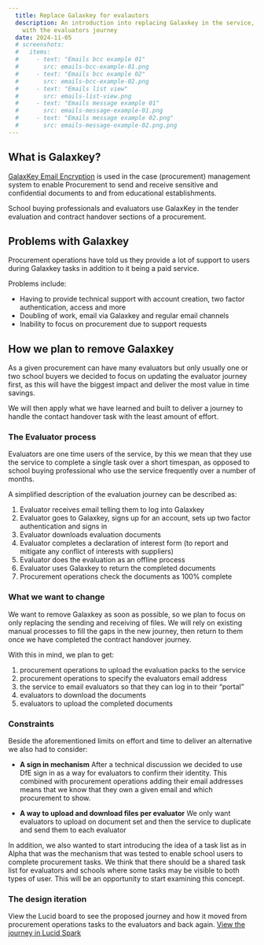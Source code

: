 ```yaml
---
  title: Replace Galaxkey for evalautors
  description: An introduction into replacing Galaxkey in the service, starting
    with the evaluators journey
  date: 2024-11-05
  # screenshots:
  #   items:
  #     - text: "Emails bcc example 01"
  #       src: emails-bcc-example-01.png
  #     - text: "Emails bcc example 02"
  #       src: emails-bcc-example-02.png
  #     - text: "Emails list view"
  #       src: emails-list-view.png
  #     - text: "Emails message example 01"
  #       src: emails-message-example-01.png
  #     - text: "Emails message example 02.png"
  #       src: emails-message-example-02.png.png
---
```


## What is Galaxkey?
[GalaxKey Email Encryption](https://www.galaxkey.com/secure-emails/) is used in the case (procurement) management system to enable Procurement to send and receive sensitive and confidential documents to and from educational establishments.

School buying professionals and evaluators use GalaxKey in the tender evaluation and contract handover sections of a procurement.

## Problems with Galaxkey
Procurement operations have told us they provide a lot of support to users during Galaxkey tasks in addition to it being a paid service.

Problems include:
- Having to provide technical support with account creation, two factor authentication, access and more
- Doubling of work, email via Galaxkey and regular email channels
- Inability to focus on procurement due to support requests

## How we plan to remove Galaxkey
As a given procurement can have many evaluators but only usually one or two school buyers we decided to focus on updating the evaluator journey first, as this will have the biggest impact and deliver the most value in time savings.

We will then apply what we have learned and built to deliver a journey to handle the contact handover task with the least amount of effort.


### The Evaluator process
Evaluators are one time users of the service, by this we mean that they use the service to complete a single task over a short timespan, as opposed to school buying professional who use the service frequently over a number of months.

A simplified description of the evaluation journey can be described as:
1. Evaluator receives email telling them to log into Galaxkey
2. Evaluator goes to Galaxkey, signs up for an account, sets up two factor authentication and signs in
3. Evaluator downloads evaluation documents
4. Evaluator completes a declaration of interest form (to report and mitigate any conflict of interests with suppliers)
5. Evaluator does the evaluation as an offline process
6. Evaluator uses Galaxkey to return the completed documents
7. Procurement operations check the documents as 100% complete

### What we want to change
We want to remove Galaxkey as soon as possible, so we plan to focus on only replacing the sending and receiving of files. We will rely on existing manual processes to fill the gaps in the new journey, then return to them once we have completed the contract handover journey.

With this in mind, we plan to get:
1. procurement operations to upload the evaluation packs to the service
2. procurement operations to specify the evaluators email address
3. the service to email evaluators so that they can log in to their “portal”
4. evaluators to download the documents
5. evaluators to upload the completed documents

### Constraints
Beside the aforementioned limits on effort and time to deliver an alternative we also had to consider:
- **A sign in mechanism**
After a technical discussion we decided to use DfE sign in as a way for evaluators to confirm their identity. This combined with procurement operations adding their email addresses means that we know that they own a given email and which procurement to show.

- **A way to upload and download files per evaluator**
We only want evaluators to upload on document set and then the service to duplicate and send them to each evaluator

In addition, we also wanted to start introducing the idea of a task list as in Alpha that was the mechanism that was tested to enable school users to complete procurement tasks. We think that there should be a shared task list for evaluators and schools where some tasks may be visible to both types of user. This will be an opportunity to start examining this concept.

### The design iteration
View the Lucid board to see the proposed journey and how it moved from procurement operations tasks to the evaluators and back again.
[View the journey in Lucid Spark](https://lucid.app/lucidspark/7c72e65d-781d-44d7-a3fe-50988f51ca2c/view)


